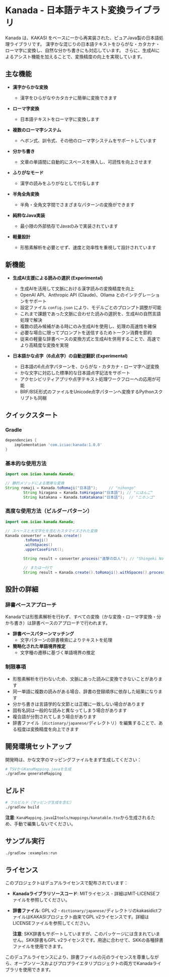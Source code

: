# Kanada - 日本語テキスト変換ライブラリ

Kanada は、KAKASI をベースに一から再実装された、ピュアJava製の日本語処理ライブラリです。
漢字かな混じりの日本語テキストをひらがな・カタカナ・ローマ字に変換し、自然な分かち書きにも対応しています。
さらに、生成AIによるアシスト機能を加えることで、変換精度の向上を実現しています。

## 主な機能

- **漢字からかな変換**
    - 漢字をひらがなやカタカナに簡単に変換できます

- **ローマ字変換**
    - 日本語テキストをローマ字に変換します

- **複数のローマ字システム**
    - ヘボン式、訓令式、その他のローマ字システムをサポートしています

- **分かち書き**
    - 文章の単語間に自動的にスペースを挿入し、可読性を向上させます

- **ふりがなモード**
    - 漢字の読みをふりがなとして付与します

- **半角全角変換**
    - 半角・全角文字間でさまざまなパターンの変換ができます

- **純粋なJava実装**
    - 最小限の外部依存でJavaのみで実装されています

- **軽量設計**
    - 形態素解析を必要とせず、速度と効率性を重視して設計されています

## 新機能

- **生成AI支援による読みの選択 (Experimental)**
    - 生成AIを活用して文脈における漢字読みの変換精度を向上
    - OpenAI API、Anthropic API (Claude)、Ollama とのインテグレーションをサポート
    - 設定ファイル `config.json` により、モデルごとのプロンプト調整が可能
    - これまで課題であった文脈に合わせた読みの選択を、生成AIの自然言語処理で解決
    - 複数の読み候補がある時にのみ生成AIを使用し、処理の高速性を確保
    - 必要な場合に限ってプロンプトを送信するためトークン消費を節約
    - 従来の軽量な辞書ベースの変換方式と生成AIを併用することで、高速でより高精度な変換を実現


- **日本語かな点字（6点点字）の自動逆翻訳 (Experimental)**
    - 日本語の6点点字パターンを、ひらがな・カタカナ・ローマ字へ逆変換
    - かな文字に対応した標準的な日本語点字記法をサポート
    - アクセシビリティアプリや点字テキスト処理ワークフローへの応用が可能
    - BRF/BSE形式のファイルをUnicode点字パターンへ変換するPythonスクリプトも同梱

## クイックスタート

### Gradle

```gradle
dependencies {
    implementation 'com.iciao:kanada:1.0.0'
}
```

### 基本的な使用方法

```java
import com.iciao.kanada.Kanada;

// 静的メソッドによる簡単な変換
String romaji = Kanada.toRomaji("日本語");     // "nihongo"
        String hiragana = Kanada.toHiragana("日本語"); // "にほんご"
        String katakana = Kanada.toKatakana("日本語");  // "ニホンゴ"
```

### 高度な使用方法（ビルダーパターン）

```java
import com.iciao.kanada.Kanada;

// スペースと大文字化を含むカスタマイズされた変換
Kanada converter = Kanada.create()
        .toRomaji()
        .withSpaces()
        .upperCaseFirst();

        String result = converter.process("進撃の巨人"); // "Shingeki No Kyojin"

        // または一行で
        String result = Kanada.create().toRomaji().withSpaces().process("進撃の巨人");
```

## 設計の詳細

### 辞書ベースアプローチ

Kanadaでは形態素解析を行わず、すべての変換（かな変換・ローマ字変換・分かち書き）は辞書ベースのアプローチで行われます。

- **辞書ベースパターンマッチング**
    - 文字パターンの辞書検索によりテキストを処理
- **簡略化された単語境界推定**
    - 文字種の遷移に基づく単語境界の推定

### 制限事項

- 形態素解析を行わないため、文脈にあった読みに変換できないことがあります
- 同一単語に複数の読みがある場合、辞書の登録順序に依存した結果になります
- 分かち書きは言語学的な文節とは正確に一致しない場合があります
- 固有名詞は一般的な読みと異なってしまう場合があります
- 複合語が分割されてしまう場合があります
- 辞書ファイル（`dictionary/japanese/`ディレクトリ）を編集することで、ある程度は変換精度を向上できます

## 開発環境セットアップ

開発時は、かな文字のマッピングファイルをまず生成してください：

```bash
# TSVからKanaMapping.javaを生成
./gradlew generateMapping
```

## ビルド

```bash
# フルビルド（マッピング生成を含む）
./gradlew build
```

**注意**: `KanaMapping.java`は`tools/mappings/kanatable.tsv`から生成されるため、手動で編集しないでください。

## サンプル実行

```bash
./gradlew :examples:run
```

## ライセンス

このプロジェクトはデュアルライセンスで配布されています：

- **Kanadaライブラリソースコード**: MITライセンス - 詳細はMIT-LICENSEファイルを参照してください。
- **辞書ファイル**: GPL v2 - `dictionary/japanese/`ディレクトリのkakasidictファイルはKAKASIプロジェクト由来でGPL
  v2ライセンスです。詳細はLICENSEファイルを参照してください。

  **注意**: SKK辞書もサポートしていますが、このパッケージには含まれていません。SKK辞書もGPL
  v2ライセンスです。用途に合わせて、SKKの各種辞書ファイルを使用できます。

このデュアルライセンスにより、辞書ファイルの元のライセンスを尊重しながら、オープンソースおよびプロプライエタリプロジェクトの両方でKanadaライブラリを使用できます。
